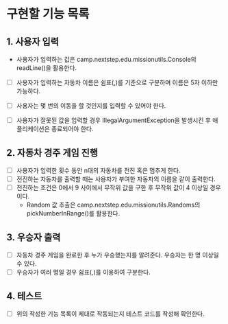 # 구현할 기능 목록

## 1. 사용자 입력
- 사용자가 입력하는 값은 camp.nextstep.edu.missionutils.Console의 readLine()을 활용한다.
- [ ] 사용자가 입력하는 자동차 이름은 쉼표(,)를 기준으로 구분하며 이름은 5자 이하만 가능하다.
- [ ] 사용자는 몇 번의 이동을 할 것인지를 입력할 수 있어야 한다.
- [ ] 사용자가 잘못된 값을 입력할 경우 IllegalArgumentException을 발생시킨 후 애플리케이션은 종료되어야 한다.


## 2. 자동차 경주 게임 진행
- [ ] 사용자가 입력한 횟수 동안 n대의 자동차를 전진 혹은 멈추게 한다.
- [ ] 전진하는 자동차를 출력할 때는 사용자가 부여한 자동차의 이름을 같이 출력한다.
- [ ] 전진하는 조건은 0에서 9 사이에서 무작위 값을 구한 후 무작위 값이 4 이상일 경우이다.
  - Random 값 추출은 camp.nextstep.edu.missionutils.Randoms의 pickNumberInRange()를 활용한다.

## 3. 우승자 출력
- [ ] 자동차 경주 게임을 완료한 후 누가 우승했는지를 알려준다. 우승자는 한 명 이상일 수 있다.
- [ ] 우승자가 여러 명일 경우 쉼표(,)를 이용하여 구분한다.

## 4. 테스트
- [ ] 위의 작성한 기능 목록이 제대로 작동되는지 테스트 코드를 작성해 확인한다.